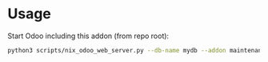 # Usage

Start Odoo including this addon (from repo root):

```bash
python3 scripts/nix_odoo_web_server.py --db-name mydb --addon maintenance_equipment_contract
```
